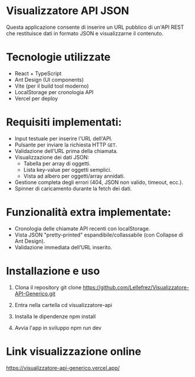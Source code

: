 # Visualizzatore API JSON

Questa applicazione consente di inserire un URL pubblico di un'API REST che restituisce dati in formato JSON e visualizzarne il contenuto.

# Tecnologie utilizzate

- React + TypeScript
- Ant Design (UI components)
- Vite (per il build tool moderno)
- LocalStorage per cronologia API
- Vercel per deploy

# Requisiti implementati:

- Input testuale per inserire l'URL dell'API.
- Pulsante per inviare la richiesta HTTP `GET`.
- Validazione dell’URL prima della chiamata.
- Visualizzazione dei dati JSON:
  - Tabella per array di oggetti.
  - Lista key-value per oggetti semplici.
  - Vista ad albero per oggetti/array annidati.
- Gestione completa degli errori (404, JSON non valido, timeout, ecc.).
- Spinner di caricamento durante la fetch dei dati.

# Funzionalità extra implementate:

- Cronologia delle chiamate API recenti con localStorage.
- Vista JSON "pretty-printed" espandibile/collassabile (con Collapse di Ant Design).
- Validazione immediata dell’URL inserito.

# Installazione e uso

1. Clona il repository
   git clone https://github.com/Lellefrez/Visualizzatore-API-Generico.git

2. Entra nella cartella
   cd visualizzatore-api

3. Installa le dipendenze
   npm install

4. Avvia l'app in sviluppo
   npm run dev

# Link visualizzazione online

https://visualizzatore-api-generico.vercel.app/
